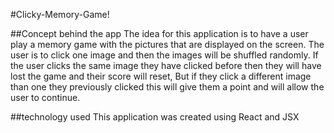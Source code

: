 #Clicky-Memory-Game!

##Concept behind the app
The idea for this application is to have a user play a memory game with the pictures that are displayed on the screen. The user is to click one image and then the images will be shuffled randomly. If the user clicks the same image they have clicked before then they will have lost the game and their score will reset, But if they click a different image than one they previously clicked this will give them a point and will allow the user to continue.

##technology used
This application was created using React and JSX
